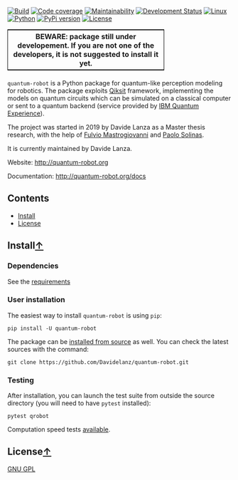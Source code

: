 [![Build](https://travis-ci.com/Davidelanz/quantum-robot.svg?token=BnWGyPSEGJoK3Kmq8jGJ&branch=master)](https://travis-ci.com/github/Davidelanz/quantum-robot)
[![Code coverage](https://codecov.io/gh/Davidelanz/quantum-robot/branch/master/graph/badge.svg?token=69IQEINMQU)](https://codecov.io/gh/Davidelanz/quantum-robot)
[![Maintainability](https://api.codeclimate.com/v1/badges/498a54bb981af54decec/maintainability)](https://codeclimate.com/github/Davidelanz/quantum-robot/maintainability)
[![Development Status](https://pypip.in/status/quantum-robot/badge.svg)](https://pypi.org/project/quantum-robot/)
[![Linux](https://img.shields.io/badge/linux-xenial%7Cbionic-blue)](#)
[![Python](https://img.shields.io/badge/python-3.6%7C3.7%7C3.8-blue)](#)
[![PyPi version](https://badge.fury.io/py/quantum-robot.svg)](https://pypi.org/project/quantum-robot/)
[![License](https://img.shields.io/badge/license-GNU_GPL-blue)](https://github.com/Davidelanz/quantum-robot/blob/master/LICENSE)

<table align="center" style="width:70%; border: 1px solid black; margin-bottom:20px">
    <tr>
    <th> <b>BEWARE:</b> package still under developement. If you are not one of the developers, it is not suggested to install it yet.
    </tr>
</table>

`quantum-robot` is a Python package for quantum-like perception modeling
for robotics. The package exploits [Qiksit](https://qiskit.org/)
framework, implementing the models on quantum circuits which can be
simulated on a classical computer or sent to a quantum backend (service
provided by [IBM Quantum
Experience](https://quantum-computing.ibm.com/)).
 <!-- A [ROS](https://www.ros.org/) implementation is provided, in order to
easily adapt the framework for real-time applications in robotics. -->

The project was started in 2019 by Davide Lanza as a Master thesis
research, with the help of [Fulvio
Mastrogiovanni](https://www.dibris.unige.it/mastrogiovanni-fulvio) and
[Paolo
Solinas](http://www.spin.cnr.it/index.php/people/46-researchers/49-solinas-paolo.html).

It is currently maintained by Davide Lanza.

Website: <http://quantum-robot.org>

Documentation: <http://quantum-robot.org/docs>

Contents
--------

-   [Install](#install)
-   [License](#license)

Install[↑](#contents)
---------------------

### Dependencies

See the
[requirements](https://github.com/Davidelanz/quantum-robot/blob/master/requirements.txt)

### User installation

The easiest way to install `quantum-robot` is using `pip`:

    pip install -U quantum-robot

The package can be [installed from
source](https://packaging.python.org/tutorials/installing-packages/#id19)
as well. You can check the latest sources with the command:

    git clone https://github.com/Davidelanz/quantum-robot.git

### Testing

After installation, you can launch the test suite from outside the
source directory (you will need to have `pytest` installed):

    pytest qrobot

Computation speed tests
[available](https://github.com/Davidelanz/quantum-robot/blob/master/notebooks/computation_speed.ipynb).

License[↑](#contents)
---------------------

[GNU
GPL](https://github.com/Davidelanz/quantum-robot/blob/master/LICENSE)
